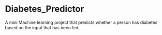# Diabetes_Predictor
A mini  Machine learning project that predicts whether a person has diabetes based on the input that has been fed.
